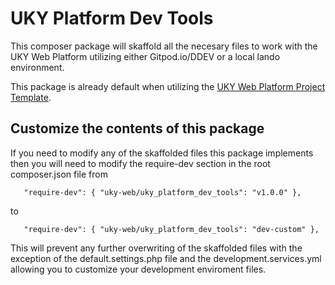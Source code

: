 # UKY Platform Dev Tools

This composer package will skaffold all the necesary files to work with the UKY Web Platform utilizing either Gitpod.io/DDEV or a local lando environment.

This package is already default when utilizing the [UKY Web Platform Project Template](https://gitlab.com/uky-web/university-web-platform/drupal-8/drupal-8-project-template).  

## Customize the contents of this package

If you need to modify any of the skaffolded files this package implements then you will need to modify the require-dev section in the root composer.json file from 

`    "require-dev": {
	"uky-web/uky_platform_dev_tools": "v1.0.0"
    },
`

to 

`    "require-dev": {
	"uky-web/uky_platform_dev_tools": "dev-custom"
    },
`

This will prevent any further overwriting of the skaffolded files with the exception of the default.settings.php file and the development.services.yml allowing you to customize your development enviroment files.






